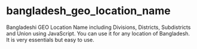 # bangladesh_geo_location_name
Bangladeshi GEO Location Name including Divisions, Districts, Subdistricts and Union using JavaScript. You can use it for any location of Bangladesh. It is very essentials but easy to use.
